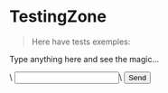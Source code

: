 <script>
function inputstart() {
  var input = document.getElementById("Douglas");
  var textopramostrar = document.getElementById("hahahaha");
  textopramostrar.innerHTML = input.value;
  console.log("cu")
}
</script>

<h1>TestingZone</h1>

> Here have tests exemples:

<p id="hahahaha">Type anything here and see the magic...<p>\
<input id="Douglas"></input>\
<button onclick="inputstart()">Send</button>
